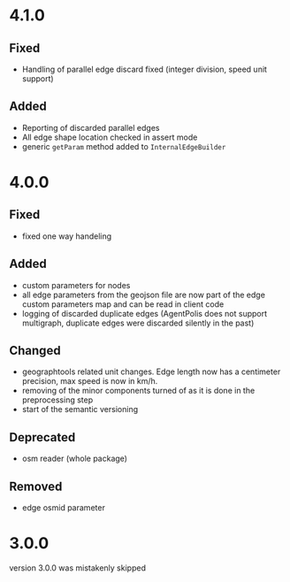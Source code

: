 # 4.1.0
## Fixed
- Handling of parallel edge discard fixed (integer division, speed unit support)

## Added
- Reporting of discarded parallel edges
- All edge shape location checked in assert mode
- generic `getParam` method added to `InternalEdgeBuilder`

# 4.0.0

## Fixed
- fixed one way handeling

## Added
- custom parameters for nodes
- all edge parameters from the geojson file are now part of the edge custom parameters map and can be read in client 
code
- logging of discarded duplicate edges (AgentPolis does not support multigraph, duplicate edges were discarded silently
in the past)

## Changed
- geographtools related unit changes. Edge length now has a centimeter precision, max speed is now in km/h.
- removing of the minor components turned of as it is done in the preprocessing step
- start of the semantic versioning

## Deprecated
- osm reader (whole package)

## Removed
- edge osmid parameter

# 3.0.0 
version 3.0.0 was mistakenly skipped
